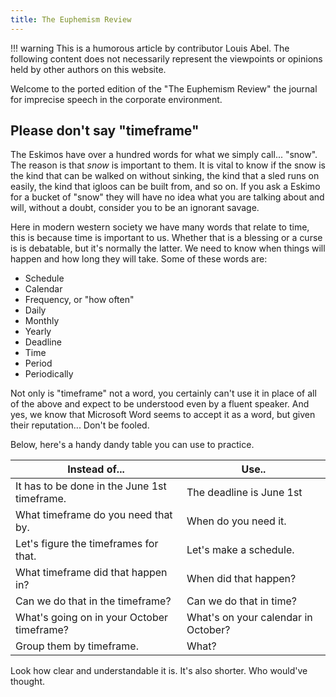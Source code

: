 ```yaml
---
title: The Euphemism Review
---
```


!!! warning
    This is a humorous article by contributor Louis Abel. The following content
    does not necessarily represent the viewpoints or opinions held by other
    authors on this website.

Welcome to the ported edition of the "The Euphemism Review" the journal for imprecise speech in the corporate environment.

Please don't say "timeframe"
----------------------------

The Eskimos have over a hundred words for what we simply call... "snow". The reason is that *snow* is important to them. It is vital to know if the snow is the kind that can be walked on without sinking, the kind that a sled runs on easily, the kind that igloos can be built from, and so on. If you ask a Eskimo for a bucket of "snow" they will have no idea what you are talking about and will, without a doubt, consider you to be an ignorant savage.

Here in modern western society we have many words that relate to time, this is because time is important to us. Whether that is a blessing or a curse is is debatable, but it's normally the latter. We need to know when things will happen and how long they will take. Some of these words are:

* Schedule
* Calendar
* Frequency, or "how often"
* Daily
* Monthly
* Yearly
* Deadline
* Time
* Period
* Periodically

Not only is "timeframe" not a word, you certainly can't use it in place of all of the above and expect to be understood even by a fluent speaker. And yes, we know that Microsoft Word seems to accept it as a word, but given their reputation... Don't be fooled.

Below, here's a handy dandy table you can use to practice.

| Instead of...                                | Use..                               |
|----------------------------------------------|-------------------------------------|
| It has to be done in the June 1st timeframe. | The deadline is June 1st            |
| What timeframe do you need that by.          | When do you need it.                |
| Let's figure the timeframes for that.        | Let's make a schedule.              |
| What timeframe did that happen in?           | When did that happen?               |
| Can we do that in the timeframe?             | Can we do that in time?             |
| What's going on in your October timeframe?   | What's on your calendar in October? |
| Group them by timeframe.                     | What?                               |

Look how clear and understandable it is. It's also shorter. Who would've thought.
